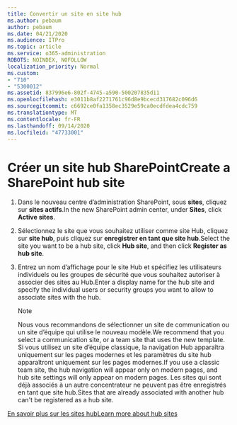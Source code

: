 ```yaml
---
title: Convertir un site en site hub
ms.author: pebaum
author: pebaum
ms.date: 04/21/2020
ms.audience: ITPro
ms.topic: article
ms.service: o365-administration
ROBOTS: NOINDEX, NOFOLLOW
localization_priority: Normal
ms.custom:
- "710"
- "5300012"
ms.assetid: 837996e6-802f-4745-a590-500207835d11
ms.openlocfilehash: e3011b8af2271761c96d8e9bcecd317682c096d6
ms.sourcegitcommit: c6692ce0fa1358ec3529e59ca0ecdfdea4cdc759
ms.translationtype: MT
ms.contentlocale: fr-FR
ms.lasthandoff: 09/14/2020
ms.locfileid: "47733001"
---
```

# <a name="create-a-sharepoint-hub-site"></a><span data-ttu-id="0f6a4-102">Créer un site hub SharePoint</span><span class="sxs-lookup"><span data-stu-id="0f6a4-102">Create a SharePoint hub site</span></span>

1. <span data-ttu-id="0f6a4-103">Dans le nouveau centre d’administration SharePoint, sous **sites**, cliquez sur **sites actifs**.</span><span class="sxs-lookup"><span data-stu-id="0f6a4-103">In the new SharePoint admin center, under **Sites**, click **Active sites**.</span></span>

2. <span data-ttu-id="0f6a4-104">Sélectionnez le site que vous souhaitez utiliser comme site Hub, cliquez sur **site hub**, puis cliquez sur **enregistrer en tant que site hub**.</span><span class="sxs-lookup"><span data-stu-id="0f6a4-104">Select the site you want to be a hub site, click **Hub site**, and then click **Register as hub site**.</span></span>

3. <span data-ttu-id="0f6a4-105">Entrez un nom d’affichage pour le site Hub et spécifiez les utilisateurs individuels ou les groupes de sécurité que vous souhaitez autoriser à associer des sites au Hub.</span><span class="sxs-lookup"><span data-stu-id="0f6a4-105">Enter a display name for the hub site and specify the individual users or security groups you want to allow to associate sites with the hub.</span></span>

    > [!NOTE]
    >  <span data-ttu-id="0f6a4-106">Nous vous recommandons de sélectionner un site de communication ou un site d’équipe qui utilise le nouveau modèle.</span><span class="sxs-lookup"><span data-stu-id="0f6a4-106">We recommend that you select a communication site, or a team site that uses the new template.</span></span> <span data-ttu-id="0f6a4-107">Si vous utilisez un site d’équipe classique, la navigation Hub apparaîtra uniquement sur les pages modernes et les paramètres du site hub apparaîtront uniquement sur les pages modernes.</span><span class="sxs-lookup"><span data-stu-id="0f6a4-107">If you use a classic team site, the hub navigation will appear only on modern pages, and hub site settings will only appear on modern pages.</span></span> <span data-ttu-id="0f6a4-108">Les sites qui sont déjà associés à un autre concentrateur ne peuvent pas être enregistrés en tant que site hub.</span><span class="sxs-lookup"><span data-stu-id="0f6a4-108">Sites that are already associated with another hub can't be registered as a hub site.</span></span>
  
[<span data-ttu-id="0f6a4-109">En savoir plus sur les sites hub</span><span class="sxs-lookup"><span data-stu-id="0f6a4-109">Learn more about hub sites</span></span>](https://go.microsoft.com/fwlink/?linkid=869149)
  